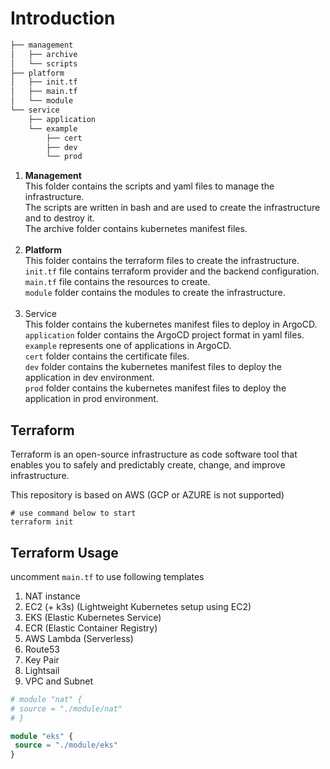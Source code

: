 # Introduction

```markdown
├── management
│   ├── archive
│   └── scripts
├── platform
│   ├── init.tf
│   ├── main.tf
│   └── module
└── service
    ├── application
    └── example
        ├── cert
        ├── dev
        └── prod
```
1. **Management** <br />
    This folder contains the scripts and yaml files to manage the infrastructure. <br />
    The scripts are written in bash and are used to create the infrastructure and to destroy it. <br />
    The archive folder contains kubernetes manifest files. <br />
    <br />
2. **Platform** <br />
    This folder contains the terraform files to create the infrastructure. <br />
    `init.tf` file contains terraform provider and the backend configuration. <br />
    `main.tf` file contains the resources to create. <br />
    `module` folder contains the modules to create the infrastructure. <br />
    <br />
3. Service <br />
    This folder contains the kubernetes manifest files to deploy in ArgoCD. <br />
    `application` folder contains the ArgoCD project format in yaml files. <br />
    `example` represents one of applications in ArgoCD. <br />
    `cert` folder contains the certificate files. <br />
    `dev` folder contains the kubernetes manifest files to deploy the application in dev environment. <br />
    `prod` folder contains the kubernetes manifest files to deploy the application in prod environment. <br />

## Terraform
Terraform is an open-source infrastructure as code software tool that enables you to safely and predictably create, change, and improve infrastructure.

This repository is based on AWS (GCP or AZURE is not supported)
```shell
# use command below to start
terraform init
```

## Terraform Usage

uncomment ```main.tf``` to use following templates
1. NAT instance
2. EC2 (+ k3s) (Lightweight Kubernetes setup using EC2)
3. EKS (Elastic  Kubernetes Service)
4. ECR (Elastic Container Registry)
5. AWS Lambda (Serverless)
6. Route53
7. Key Pair
8. Lightsail 
9. VPC and Subnet
```terraform
# module "nat" {
# source = "./module/nat"
# }

module "eks" {
 source = "./module/eks"
}
```